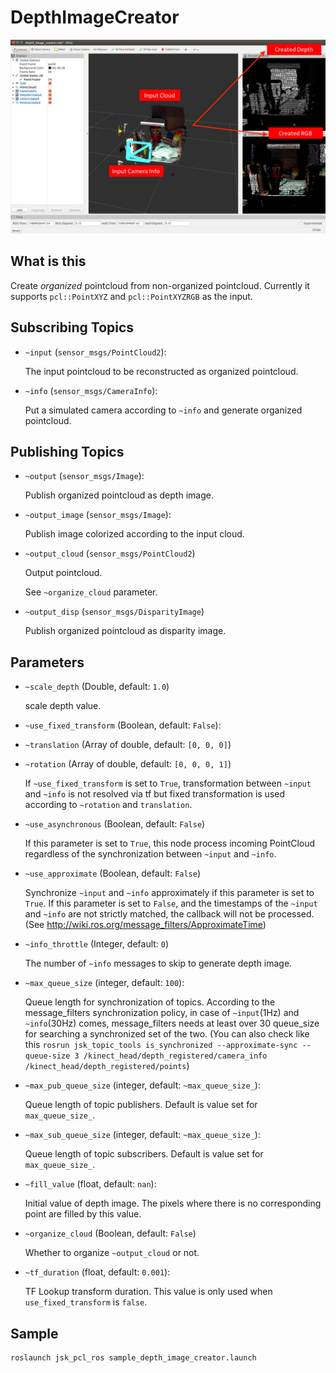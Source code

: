 # DepthImageCreator

![](images/depth_image_creator.jpg)

## What is this
Create *organized* pointcloud from non-organized pointcloud.
Currently it supports `pcl::PointXYZ` and `pcl::PointXYZRGB` as the input.

## Subscribing Topics
* `~input` (`sensor_msgs/PointCloud2`):

   The input pointcloud to be reconstructed as organized pointcloud.
* `~info` (`sensor_msgs/CameraInfo`):

   Put a simulated camera according to `~info` and generate organized pointcloud.

## Publishing Topics
* `~output` (`sensor_msgs/Image`):

   Publish organized pointcloud as depth image.
* `~output_image` (`sensor_msgs/Image`):

   Publish image colorized according to the input cloud.
* `~output_cloud` (`sensor_msgs/PointCloud2`)

   Output pointcloud.

   See `~organize_cloud` parameter.

* `~output_disp` (`sensor_msgs/DisparityImage`)

   Publish organized pointcloud as disparity image.

## Parameters
* `~scale_depth` (Double, default: `1.0`)

   scale depth value.
* `~use_fixed_transform` (Boolean, default: `False`):
* `~translation` (Array of double, default: `[0, 0, 0]`)
* `~rotation` (Array of double, default: `[0, 0, 0, 1]`)

   If `~use_fixed_transform` is set to `True`,
   transformation between `~input` and `~info` is not resolved via tf
   but fixed transformation is used according to `~rotation` and `translation`.
* `~use_asynchronous` (Boolean, default: `False`)

  If this parameter is set to `True`, this node process incoming PointCloud regardless of the synchronization between `~input` and `~info`.
* `~use_approximate` (Boolean, default: `False`)

   Synchronize `~input` and `~info` approximately if this parameter is set to `True`.
   If this parameter is set to `False`, and the timestamps of the `~input` and `~info` are not strictly matched, the callback will not be processed.
   (See http://wiki.ros.org/message_filters/ApproximateTime)
* `~info_throttle` (Integer, default: `0`)

   The number of `~info` messages to skip to generate depth image.
* `~max_queue_size` (integer, default: `100`):

   Queue length for synchronization of topics.
   According to the message_filters synchronization policy, in case of `~input`(1Hz) and `~info`(30Hz) comes,
   message_filters needs at least over 30 queue_size for searching a synchronized set of the two.
   (You can also check like this `rosrun jsk_topic_tools is_synchronized --approximate-sync --queue-size 3 /kinect_head/depth_registered/camera_info /kinect_head/depth_registered/points`)

* `~max_pub_queue_size` (integer, default: `~max_queue_size_`):

   Queue length of topic publishers.
   Default is value set for `max_queue_size_`.

* `~max_sub_queue_size` (integer, default: `~max_queue_size_`):

   Queue length of topic subscribers.
   Default is value set for `max_queue_size_`.

* `~fill_value` (float, default: `nan`):

   Initial value of depth image. The pixels where there is no corresponding point
   are filled by this value.

* `~organize_cloud` (Boolean, default: `False`)

   Whether to organize `~output_cloud` or not.

* `~tf_duration` (float, default: `0.001`):

  TF Lookup transform duration. This value is only used when `use_fixed_transform` is `false`.

## Sample

```bash
roslaunch jsk_pcl_ros sample_depth_image_creator.launch
```
